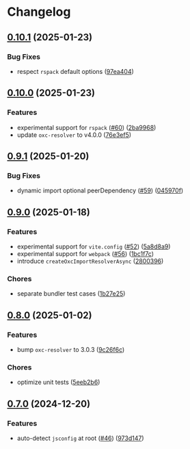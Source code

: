 # Changelog

## [0.10.1](https://github.com/9romise/eslint-import-resolver-oxc/compare/v0.10.0...v0.10.1) (2025-01-23)


### Bug Fixes

* respect `rspack` default options ([97ea404](https://github.com/9romise/eslint-import-resolver-oxc/commit/97ea404518955c584a76aba55277c00a868f453d))

## [0.10.0](https://github.com/9romise/eslint-import-resolver-oxc/compare/v0.9.1...v0.10.0) (2025-01-23)


### Features

* experimental support for `rspack` ([#60](https://github.com/9romise/eslint-import-resolver-oxc/issues/60)) ([2ba9968](https://github.com/9romise/eslint-import-resolver-oxc/commit/2ba9968bdfc24ac5dd7fa0eed09e667989575bac))
* update `oxc-resolver` to v4.0.0 ([76e3ef5](https://github.com/9romise/eslint-import-resolver-oxc/commit/76e3ef5985cf4d165183aa605cbe1af64029771e))

## [0.9.1](https://github.com/9romise/eslint-import-resolver-oxc/compare/v0.9.0...v0.9.1) (2025-01-20)


### Bug Fixes

* dynamic import optional peerDependency ([#59](https://github.com/9romise/eslint-import-resolver-oxc/issues/59)) ([045970f](https://github.com/9romise/eslint-import-resolver-oxc/commit/045970fec7847af70e3284d255782ed7e66d7ac9))

## [0.9.0](https://github.com/9romise/eslint-import-resolver-oxc/compare/v0.8.0...v0.9.0) (2025-01-18)


### Features

* experimental support for `vite.config` ([#52](https://github.com/9romise/eslint-import-resolver-oxc/issues/52)) ([5a8d8a9](https://github.com/9romise/eslint-import-resolver-oxc/commit/5a8d8a9c9aba348efb602eaab000a0bfe53b8d4c))
* experimental support for `webpack` ([#56](https://github.com/9romise/eslint-import-resolver-oxc/issues/56)) ([1bc1f7c](https://github.com/9romise/eslint-import-resolver-oxc/commit/1bc1f7c5a5e16464768dddf7053d0e746a6c0feb))
* introduce `createOxcImportResolverAsync` ([2800396](https://github.com/9romise/eslint-import-resolver-oxc/commit/2800396f033187d46533344bde5348c4d422c9d8))


### Chores

* separate bundler test cases ([1b27e25](https://github.com/9romise/eslint-import-resolver-oxc/commit/1b27e256e8bd0631603c4c53515968129dc6480a))

## [0.8.0](https://github.com/9romise/eslint-import-resolver-oxc/compare/v0.7.0...v0.8.0) (2025-01-02)


### Features

* bump `oxc-resolver` to 3.0.3 ([9c26f6c](https://github.com/9romise/eslint-import-resolver-oxc/commit/9c26f6cab7b4e193494f2c9a027cf1d2baf73ef2))


### Chores

* optimize unit tests ([5eeb2b6](https://github.com/9romise/eslint-import-resolver-oxc/commit/5eeb2b6cd6f5cf64e0a4f6828a1fa13f794a0406))

## [0.7.0](https://github.com/9romise/eslint-import-resolver-oxc/compare/v0.6.0...v0.7.0) (2024-12-20)


### Features

* auto-detect `jsconfig` at root ([#46](https://github.com/9romise/eslint-import-resolver-oxc/issues/46)) ([973d147](https://github.com/9romise/eslint-import-resolver-oxc/commit/973d147436adaa220a99471f67297e87ee3123f3))

